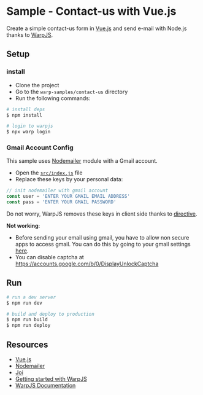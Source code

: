 # Sample - Contact-us with Vue.js

Create a simple contact-us form in [Vue.js](https://vuejs.org/) and send e-mail with Node.js thanks to [WarpJS](https://warpjs.com).

## Setup

### install

- Clone the project
- Go to the `warp-samples/contact-us` directory
- Run the following commands:

```bash
# install deps
$ npm install

# login to warpjs
$ npx warp login
```

### Gmail Account Config

This sample uses [Nodemailer](https://www.npmjs.com/package/nodemailer) module with a Gmail account.

- Open the [`src/index.js`](src/index.js) file
- Replace these keys by your personal data:

```js
// init nodemailer with gmail account
const user = 'ENTER YOUR GMAIL EMAIL ADDRESS'
const pass = 'ENTER YOUR GMAIL PASSWORD'
```

Do not worry, WarpJS removes these keys in client side thanks to [directive](https://warpjs.dev/docs/api/directives).

**Not working**:

- Before sending your email using gmail, you have to allow non secure apps to access gmail.
  You can do this by going to your gmail settings [here](https://myaccount.google.com/lesssecureapps).
- You can disable captcha at https://accounts.google.com/b/0/DisplayUnlockCaptcha

## Run

```bash
# run a dev server
$ npm run dev

# build and deploy to production
$ npm run build
$ npm run deploy
```

## Resources

- [Vue.js](https://vuejs.org/)
- [Nodemailer](https://www.npmjs.com/package/nodemailer)
- [Joi](https://www.npmjs.com/package/@hapi/joi)
- [Getting started with WarpJS](https://warpjs.dev/docs/getting-started)
- [WarpJS Documentation](https://warpjs.dev/)
